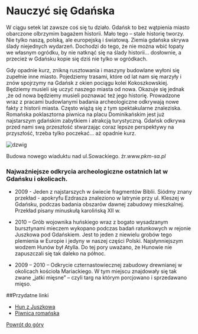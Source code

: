 # Nauczyć się Gdańska

<p>W ciągu setek lat zawsze coś się tu działo. Gdańsk to bez wątpienia miasto obarczone olbrzymim bagażem historii. Mało tego – stale historię tworzy. Nie tylko naszą, polską, ale europejską i światową. Ziemia gdańska skrywa ślady niejednych wydarzeń.  Dochodzi do tego, że nie można wbić łopaty we własnym ogródku, by nie natknąć się na ślady historii... dosłownie, a przecież w Gdańsku kopie się dziś nie tylko w ogródkach. <br/></p>
<p>Gdy opadnie kurz, znikną rusztowania i maszyny budowlane wyłoni się zupełnie inne miasto. Pojedziemy trasami, które od lat nam się marzyły i znów spojrzymy na Gdańsk z okien pociągu kolei Kokoszkowskiej. Będziemy musieli się uczyć naszego miasta od nowa. Okazuje się jednak ,że od nowa będziemy musieli poznawać też jego historię. Prowadzone wraz z pracami budowlanymi badania archeologiczne odkrywają nowe fakty z historii miasta. Często wiążą się z tym spektakularne znaleziska. Romańska poklasztorna piwnica na placu Dominikańskim jest już najstarszym gdańskim zabytkiem i atrakcją turystyczną. Gdańsk odkrywa przed nami swą przeszłość stwarzając coraz lepsze perspektywy na przyszłość, trzeba tylko poczekać...  aż opadnie kurz.</p>

![dzwig](http://www.pkm-sa.pl/glowna/wp-content/uploads/2013/06/PKMobjazd_6.jpg)
<p align ="left">Budowa nowego wiaduktu nad ul.Sowackiego. źr.<i>www.pkm-sa.pl</i></p>

<h3>Najważniejsze odkrycia archeologiczne ostatnich lat w Gdańsku i okolicach.</h3>

- 2009 -  Jeden z najstarszych w świecie fragmentów Biblii. Siódmy znany przekład - apokryfu Ezdrasza znaleziono w latrynie przy ul. Kleszej w Gdańsku, podczas badania obszarów dawnej zabudowy mieszkalnej.  Przekład pisany minuskułą karolińską XII w.

- 2010 –  Grób wojownika huńskiego wraz z bogato wysadzanym bursztynami mieczem wykopano podczas badań ratunkowych w rejonie Juszkowa pod Gdańskiem. Jest to jeden z niewielu grobów tego plemienia w Europie i jedyny w naszej części Polski. Najsłynniejszym wodzem Hunów był Atylla. Do tej pory uważano, że Hunowie nie zapuszczali się tak daleko na północ.

- 2009 – 2010 – Odkrycie czternastowiecznej zabudowy drewnianej w okolicach kościoła Mariackiego. W tym miejscu znajdowały się tak zwane „jatki mięsne” – czyli targ na którym porcjowano i sprzedawano mięso. 

##Przydatne linki
- [Hun z Juszkowa](http://wkrasucki.github.io/readme.md)
- [Piwnica romańska](http://wkrasucki.github.io/Zaliczenie-pspi)

[Powrót do góry](http://wkrasucki.github.io)
